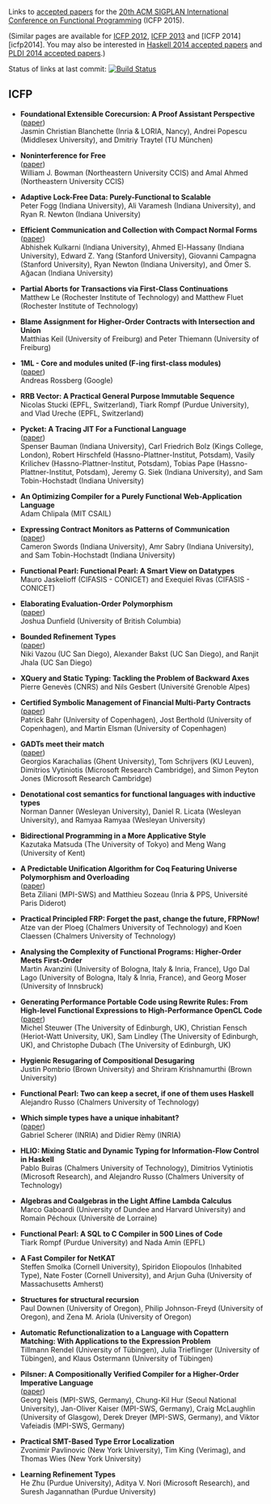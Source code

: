 Links to [accepted papers][icfp15-accepted] for the [20th ACM SIGPLAN International Conference on Functional Programming][icfp15] (ICFP 2015).

[icfp15]: http://icfpconference.org/icfp2015/
[icfp15-accepted]: http://icfpconference.org/icfp2015/accepted.html

(Similar pages are available for [ICFP 2012][icfp12], [ICFP 2013][icfp13] and [ICFP 2014][icfp2014].  You may also be interested in [Haskell 2014 accepted papers][haskell2014-accepted] and [PLDI 2014 accepted papers][pldi2014-accepted].)

Status of links at last commit: [![Build Status](https://travis-ci.org/mpickering/icfp2015-papers.svg)](https://travis-ci.org/mpickering/icfp2015-papers)

[icfp12]: https://github.com/technogeeky/icfp12-paper-links
[icfp13]: https://github.com/gasche/icfp2013-papers
[icfp14]: https://github.com/yallop/icfp2014-papers
[haskell2014-accepted]: https://github.com/yallop/haskell2014-papers
[pldi2014-accepted]: https://github.com/yallop/pldi2014-papers

## ICFP

* **Foundational Extensible Corecursion: A Proof Assistant Perspective**  
   ([paper](http://www21.in.tum.de/~blanchet/fouco.pdf))  
   Jasmin Christian Blanchette (Inria & LORIA, Nancy), Andrei Popescu
   (Middlesex University), and Dmitriy Traytel (TU München)

* **Noninterference for Free**  
   ([paper](https://www.williamjbowman.com/resources/nonintforfree.pdf))  
   William J. Bowman (Northeastern University CCIS) and Amal Ahmed
   (Northeastern University CCIS)

* **Adaptive Lock-Free Data: Purely-Functional to Scalable**  
   Peter Fogg (Indiana University), Ali Varamesh (Indiana University),
   and Ryan R. Newton (Indiana University)

* **Efficient Communication and Collection with Compact Normal Forms**  
   ([paper](http://ezyang.com/papers/ezyang15-cnf.pdf))  
   Abhishek Kulkarni (Indiana University), Ahmed El-Hassany (Indiana
   University), Edward Z. Yang (Stanford University), Giovanni Campagna
   (Stanford University), Ryan Newton (Indiana University), and Ömer S.
   Ağacan (Indiana University)

* **Partial Aborts for Transactions via First-Class Continuations**  
   Matthew Le (Rochester Institute of Technology) and Matthew Fluet
   (Rochester Institute of Technology)

* **Blame Assignment for Higher-Order Contracts with Intersection and Union**  
   Matthias Keil (University of Freiburg) and Peter Thiemann
   (University of Freiburg)

* **1ML - Core and modules united (F-ing first-class modules)**  
   ([paper](https://www.mpi-sws.org/~rossberg/papers/Rossberg%20-%201ML%20--%20Core%20and%20modules%20united%20[Draft].pdf))  
   Andreas Rossberg (Google)

* **RRB Vector: A Practical General Purpose Immutable Sequence**  
   Nicolas Stucki (EPFL, Switzerland), Tiark Rompf (Purdue University),
   and Vlad Ureche (EPFL, Switzerland)

* **Pycket: A Tracing JIT For a Functional Language**  
   ([paper](http://homes.soic.indiana.edu/samth/pycket-draft.pdf))  
   Spenser Bauman (Indiana University), Carl Friedrich Bolz (Kings
   College, London), Robert Hirschfeld (Hassno-Plattner-Institut,
   Potsdam), Vasily Krilichev (Hassno-Plattner-Institut, Potsdam),
   Tobias Pape (Hassno-Plattner-Institut, Potsdam), Jeremy G. Siek
   (Indiana University), and Sam Tobin-Hochstadt (Indiana University)

* **An Optimizing Compiler for a Purely Functional Web-Application Language**  
   Adam Chlipala (MIT CSAIL)

* **Expressing Contract Monitors as Patterns of Communication**  
   ([paper](http://www.cswords.com/paper/mon.strats.pdf))  
   Cameron Swords (Indiana University), Amr Sabry (Indiana University),
   and Sam Tobin-Hochstadt (Indiana University)

* **Functional Pearl: Functional Pearl: A Smart View on Datatypes**  
   Mauro Jaskelioff (CIFASIS - CONICET) and Exequiel Rivas (CIFASIS -
   CONICET)

* **Elaborating Evaluation-Order Polymorphism**  
   ([paper](http://www.cs.cmu.edu/~joshuad/papers/eo/Dunfield15_evaluation.pdf))  
   Joshua Dunfield (University of British Columbia)

* **Bounded Refinement Types**  
   ([paper](http://goto.ucsd.edu/~nvazou/icfp15/main.pdf))  
   Niki Vazou (UC San Diego), Alexander Bakst (UC San Diego), and
   Ranjit Jhala (UC San Diego)

* **XQuery and Static Typing: Tackling the Problem of Backward Axes**  
   Pierre Genevès (CNRS) and Nils Gesbert (Université Grenoble Alpes)

* **Certified Symbolic Management of Financial Multi-Party Contracts**  
   ([paper](http://www.diku.dk/~paba/pubs/files/bahr15icfp-preprint.pdf))  
   Patrick Bahr (University of Copenhagen), Jost Berthold (University
   of Copenhagen), and Martin Elsman (University of Copenhagen)

* **GADTs meet their match**  
   ([paper](http://research.microsoft.com/en-us/um/people/simonpj/papers/pattern-matching/gadtpm.pdf))  
   Georgios Karachalias (Ghent University), Tom Schrijvers (KU Leuven),
   Dimitrios Vytiniotis (Microsoft Research Cambridge), and Simon
   Peyton Jones (Microsoft Research Cambridge)

* **Denotational cost semantics for functional languages with inductive types**  
   Norman Danner (Wesleyan University), Daniel R. Licata (Wesleyan
   University), and Ramyaa Ramyaa (Wesleyan University)

* **Bidirectional Programming in a More Applicative Style**  
   Kazutaka Matsuda (The University of Tokyo) and Meng Wang (University
   of Kent)

* **A Predictable Unification Algorithm for Coq Featuring Universe Polymorphism and Overloading**  
   ([paper](http://www.pps.univ-paris-diderot.fr/~sozeau/research/publications/drafts/unif.pdf))  
   Beta Ziliani (MPI-SWS) and Matthieu Sozeau (Inria & PPS, Université
   Paris Diderot)

* **Practical Principled FRP: Forget the past, change the future, FRPNow!**  
   Atze van der Ploeg (Chalmers University of Technology) and Koen
   Claessen (Chalmers University of Technology)

* **Analysing the Complexity of Functional Programs: Higher-Order Meets First-Order**  
   Martin Avanzini (University of Bologna, Italy & Inria, France), Ugo
   Dal Lago (University of Bologna, Italy & Inria, France), and Georg
   Moser (University of Innsbruck)

* **Generating Performance Portable Code using Rewrite Rules: From High-level Functional Expressions to High-Performance OpenCL Code**  
   ([paper](http://homepages.inf.ed.ac.uk/slindley/papers/array-gpu-draft-february2015.pdf))  
   Michel Steuwer (The University of Edinburgh, UK), Christian Fensch
   (Heriot-Watt University, UK), Sam Lindley (The University of
   Edinburgh, UK), and Christophe Dubach (The University of Edinburgh,
   UK)

* **Hygienic Resugaring of Compositional Desugaring**  
   Justin Pombrio (Brown University) and Shriram Krishnamurthi (Brown
   University)

* **Functional Pearl: Two can keep a secret, if one of them uses Haskell**  
   Alejandro Russo (Chalmers University of Technology)

* **Which simple types have a unique inhabitant?**  
   ([paper](http://gallium.inria.fr/~scherer/research/unique_inhabitants/unique_stlc_sums-long.pdf))  
   Gabriel Scherer (INRIA) and Didier Rèmy (INRIA)

* **HLIO: Mixing Static and Dynamic Typing for Information-Flow Control in Haskell**  
   Pablo Buiras (Chalmers University of Technology), Dimitrios
   Vytiniotis (Microsoft Research), and Alejandro Russo (Chalmers
   University of Technology)

* **Algebras and Coalgebras in the Light Affine Lambda Calculus**  
   Marco Gaboardi (University of Dundee and Harvard University) and
   Romain Péchoux (Universitè de Lorraine)

* **Functional Pearl: A SQL to C Compiler in 500 Lines of Code**  
   Tiark Rompf (Purdue University) and Nada Amin (EPFL)

* **A Fast Compiler for NetKAT**  
   Steffen Smolka (Cornell University), Spiridon Eliopoulos (Inhabited
   Type), Nate Foster (Cornell University), and Arjun Guha (University
   of Massachusetts Amherst)

* **Structures for structural recursion**  
   Paul Downen (University of Oregon), Philip Johnson-Freyd (University
   of Oregon), and Zena M. Ariola (University of Oregon)

* **Automatic Refunctionalization to a Language with Copattern Matching: With Applications to the Expression Problem**  
   Tillmann Rendel (University of Tübingen), Julia Trieflinger
   (University of Tübingen), and Klaus Ostermann (University of
   Tübingen)

* **Pilsner: A Compositionally Verified Compiler for a Higher-Order Imperative Language**  
   ([paper](https://www.mpi-sws.org/~viktor/papers/pilsner.pdf))  
   Georg Neis (MPI-SWS, Germany), Chung-Kil Hur (Seoul National
   University), Jan-Oliver Kaiser (MPI-SWS, Germany), Craig McLaughlin
   (University of Glasgow), Derek Dreyer (MPI-SWS, Germany), and Viktor
   Vafeiadis (MPI-SWS, Germany)

* **Practical SMT-Based Type Error Localization**  
   Zvonimir Pavlinovic (New York University), Tim King (Verimag), and
   Thomas Wies (New York University)

* **Learning Refinement Types**  
   He Zhu (Purdue University), Aditya V. Nori (Microsoft Research), and
   Suresh Jagannathan (Purdue University)

